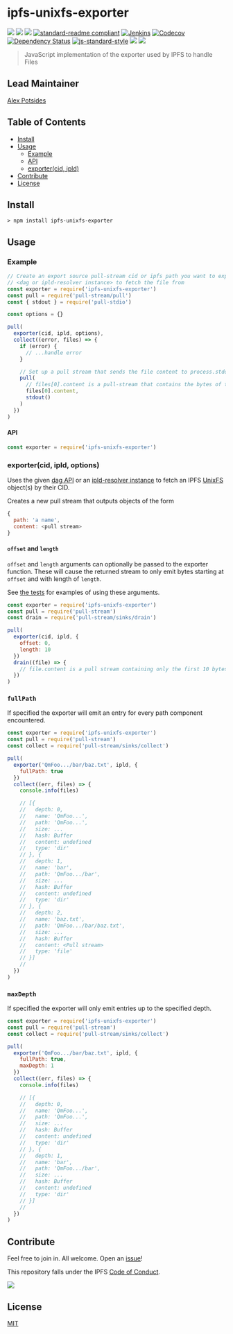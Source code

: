# ipfs-unixfs-exporter

[![](https://img.shields.io/badge/made%20by-Protocol%20Labs-blue.svg?style=flat-square)](http://ipn.io)
[![](https://img.shields.io/badge/project-IPFS-blue.svg?style=flat-square)](http://ipfs.io/)
[![](https://img.shields.io/badge/freenode-%23ipfs-blue.svg?style=flat-square)](http://webchat.freenode.net/?channels=%23ipfs)
[![standard-readme compliant](https://img.shields.io/badge/standard--readme-OK-green.svg?style=flat-square)](https://github.com/RichardLitt/standard-readme)
[![Jenkins](https://ci.ipfs.team/buildStatus/icon?job=ipfs/js-ipfs-unixfs-exporter/master)](https://ci.ipfs.team/job/ipfs/job/js-ipfs-unixfs-exporter/job/master/)
[![Codecov](https://codecov.io/gh/ipfs/js-ipfs-unixfs-exporter/branch/master/graph/badge.svg)](https://codecov.io/gh/ipfs/js-ipfs-unixfs-exporter)
[![Dependency Status](https://david-dm.org/ipfs/js-ipfs-unixfs-exporter.svg?style=flat-square)](https://david-dm.org/ipfs/js-ipfs-unixfs-exporter)
[![js-standard-style](https://img.shields.io/badge/code%20style-standard-brightgreen.svg?style=flat-square)](https://github.com/feross/standard)
![](https://img.shields.io/badge/npm-%3E%3D3.0.0-orange.svg?style=flat-square)
![](https://img.shields.io/badge/Node.js-%3E%3D8.0.0-orange.svg?style=flat-square)

> JavaScript implementation of the exporter used by IPFS to handle Files

## Lead Maintainer

[Alex Potsides](https://github.com/achingbrain)

## Table of Contents

- [Install](#install)
- [Usage](#usage)
  - [Example](#example)
  - [API](#api)
  - [exporter(cid, ipld)](#exportercid-ipld-options)
- [Contribute](#contribute)
- [License](#license)

## Install

```
> npm install ipfs-unixfs-exporter
```

## Usage

### Example

```js
// Create an export source pull-stream cid or ipfs path you want to export and a
// <dag or ipld-resolver instance> to fetch the file from
const exporter = require('ipfs-unixfs-exporter')
const pull = require('pull-stream/pull')
const { stdout } = require('pull-stdio')

const options = {}

pull(
  exporter(cid, ipld, options),
  collect((error, files) => {
    if (error) {
      // ...handle error
    }

    // Set up a pull stream that sends the file content to process.stdout
    pull(
      // files[0].content is a pull-stream that contains the bytes of the file
      files[0].content,
      stdout()
    )
  })
)
```

#### API

```js
const exporter = require('ipfs-unixfs-exporter')
```

### exporter(cid, ipld, options)

Uses the given [dag API][] or an [ipld-resolver instance][] to fetch an IPFS [UnixFS][] object(s) by their CID.

Creates a new pull stream that outputs objects of the form

```js
{
  path: 'a name',
  content: <pull stream>
}
```

#### `offset` and `length`

`offset` and `length` arguments can optionally be passed to the exporter function.  These will cause the returned stream to only emit bytes starting at `offset` and with length of `length`.

See [the tests](test/exporter.js) for examples of using these arguments.

```js
const exporter = require('ipfs-unixfs-exporter')
const pull = require('pull-stream')
const drain = require('pull-stream/sinks/drain')

pull(
  exporter(cid, ipld, {
    offset: 0,
    length: 10
  })
  drain((file) => {
    // file.content is a pull stream containing only the first 10 bytes of the file
  })
)
```

### `fullPath`

If specified the exporter will emit an entry for every path component encountered.

```javascript
const exporter = require('ipfs-unixfs-exporter')
const pull = require('pull-stream')
const collect = require('pull-stream/sinks/collect')

pull(
  exporter('QmFoo.../bar/baz.txt', ipld, {
    fullPath: true
  })
  collect((err, files) => {
    console.info(files)

    // [{
    //   depth: 0,
    //   name: 'QmFoo...',
    //   path: 'QmFoo...',
    //   size: ...
    //   hash: Buffer
    //   content: undefined
    //   type: 'dir'
    // }, {
    //   depth: 1,
    //   name: 'bar',
    //   path: 'QmFoo.../bar',
    //   size: ...
    //   hash: Buffer
    //   content: undefined
    //   type: 'dir'
    // }, {
    //   depth: 2,
    //   name: 'baz.txt',
    //   path: 'QmFoo.../bar/baz.txt',
    //   size: ...
    //   hash: Buffer
    //   content: <Pull stream>
    //   type: 'file'
    // }]
    //
  })
)
```

### `maxDepth`

If specified the exporter will only emit entries up to the specified depth.

```javascript
const exporter = require('ipfs-unixfs-exporter')
const pull = require('pull-stream')
const collect = require('pull-stream/sinks/collect')

pull(
  exporter('QmFoo.../bar/baz.txt', ipld, {
    fullPath: true,
    maxDepth: 1
  })
  collect((err, files) => {
    console.info(files)

    // [{
    //   depth: 0,
    //   name: 'QmFoo...',
    //   path: 'QmFoo...',
    //   size: ...
    //   hash: Buffer
    //   content: undefined
    //   type: 'dir'
    // }, {
    //   depth: 1,
    //   name: 'bar',
    //   path: 'QmFoo.../bar',
    //   size: ...
    //   hash: Buffer
    //   content: undefined
    //   type: 'dir'
    // }]
    //
  })
)
```

[dag API]: https://github.com/ipfs/interface-ipfs-core/blob/master/SPEC/DAG.md
[ipld-resolver instance]: https://github.com/ipld/js-ipld-resolver
[UnixFS]: https://github.com/ipfs/specs/tree/master/unixfs
[pull-stream]: https://www.npmjs.com/package/pull-stream

## Contribute

Feel free to join in. All welcome. Open an [issue](https://github.com/ipfs/js-ipfs-unixfs-exporter/issues)!

This repository falls under the IPFS [Code of Conduct](https://github.com/ipfs/community/blob/master/code-of-conduct.md).

[![](https://cdn.rawgit.com/jbenet/contribute-ipfs-gif/master/img/contribute.gif)](https://github.com/ipfs/community/blob/master/contributing.md)

## License

[MIT](LICENSE)
